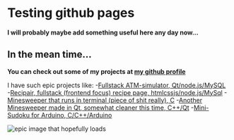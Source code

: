 # Testing github pages

**I will probably maybe add something useful here any day now...**

## In the mean time...

**You can check out some of my projects at [my github profile](https://github.com/Wh1teh)**

I have such epic projects like:
-[Fullstack ATM-simulator, Qt/node.js/MySQL](https://github.com/Wh1teh/banksimul_2023_22spo_group_18)
-[Recipair, fullstack (frontend focus) recipe page, htmlcssjs/node.js/MySql](https://github.com/Wh1teh/recipair)
-[Minesweeper that runs in terminal (piece of shit really), C](https://github.com/Wh1teh/minesweeperXD)
-[Another Minesweeper made in Qt, somewhat cleaner this time, C++/Qt](https://github.com/Wh1teh/qMinesweeperXD)
-[Mini-Sudoku for Arduino, C/C++/Arduino](https://github.com/Wh1teh/sudokuPrototype/blob/master/SimulationCode/minisudokuSimCode/minisudokuSimCode.ino)

![epic image that hopefully loads](https://cdn.discordapp.com/attachments/668714236515713024/1029067744819302461/unknown.png?ex=65369f05&is=65242a05&hm=26b26498ec55b1d7c40c283cd8cc409106241d1732c45ac05eedea85a507e148&)